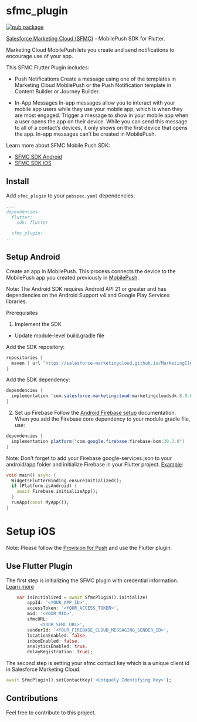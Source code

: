 # sfmc_plugin

[![pub package](https://img.shields.io/pub/v/sfmc_plugin.svg)](https://pub.dartlang.org/packages/sfmc_plugin)

[Salesforce Marketing Cloud (SFMC)](https://www.salesforce.com/) - MobilePush SDK for Flutter.

Marketing Cloud MobilePush lets you create and send notifications to encourage use of your app.

This SFMC Flutter Plugin includes:

* Push Notifications
Create a message using one of the templates in Marketing Cloud MobilePush or the Push Notification template in Content Builder or Journey Builder.

* In-App Messages
In-app messages allow you to interact with your mobile app users while they use your mobile app, which is when they are most engaged. Trigger a message to show in your mobile app when a user opens the app on their device. While you can send this message to all of a contact’s devices, it only shows on the first device that opens the app. In-app messages can’t be created in MobilePush.

Learn more about SFMC Mobile Push SDK: 
* [SFMC SDK Android](https://salesforce-marketingcloud.github.io/MarketingCloudSDK-Android/)
* [SFMC SDK iOS](https://salesforce-marketingcloud.github.io/MarketingCloudSDK-iOS/)

## Install

Add `sfmc_plugin` to your `pubspec.yaml` dependencies:
```yaml
...
dependencies:
  flutter:
    sdk: flutter

  sfmc_plugin:
...
```

## Setup Android 
Create an app in MobilePush. This process connects the device to the MobilePush app you created previously in [MobilePush](https://salesforce-marketingcloud.github.io/MarketingCloudSDK-Android/create-apps/create-apps-overview.html).

Note: The Android SDK requires Android API 21 or greater and has dependencies on the Android Support v4 and Google Play Services libraries.

Prerequisites

1. Implement the SDK

* Update module-level build.gradle file

Add the SDK repository:
```java
repositories {
  maven { url "https://salesforce-marketingcloud.github.io/MarketingCloudSDK-Android/repository" }
}
```

Add the SDK dependency:
```java
dependencies {
  implementation 'com.salesforce.marketingcloud:marketingcloudsdk:8.0.6'
}
```

2. Set up Firebase
Follow the [Android Firebase setup](https://firebase.google.com/docs/android/setup) documentation. When you add the Firebase core dependency to your module gradle file, use:
```java
dependencies {
  implementation platform('com.google.firebase:firebase-bom:30.3.0')
}
```

Note: Don't forget to add your Firebase google-services.json to your android/app folder and initialize Firebase in your Flutter project.
[Example](https://github.com/sefidgaran/salesforce-marketing-cloud/tree/main/src/example):
```dart
void main() async {
  WidgetsFlutterBinding.ensureInitialized();
  if (Platform.isAndroid) {
    await Firebase.initializeApp();
  }
  runApp(const MyApp());
}
```

# Setup iOS 

Note: Please follow the [Provision for Push](https://salesforce-marketingcloud.github.io/MarketingCloudSDK-iOS/get-started/get-started-provision.html) and use the Flutter plugin.

## Use Flutter Plugin

The first step is initializing the SFMC plugin with credential information. 
[Learn more](https://salesforce-marketingcloud.github.io/MarketingCloudSDK-Android/create-apps/create-apps-overview.html)

```dart
    var isInitialized = await SfmcPlugin().initialize(
        appId: '<YOUR_APP_ID>',
        accessToken: '<YOUR_ACCESS_TOKEN>',
        mid: '<YOUR_MID>',
        sfmcURL:
            '<YOUR_SFMC_URL>',
        senderId: '<YOUR_FIREBASE_CLOUD_MESSAGING_SENDER_ID>',
        locationEnabled: false,
        inboxEnabled: false,
        analyticsEnabled: true,
        delayRegistration: true);
```

The second step is setting your sfmc contact key which is a unique client id in Salesforce Marketing Cloud.

```dart
await SfmcPlugin().setContactKey('<Uniquely Identifying Key>');
```

## Contributions
Feel free to contribute to this project.

